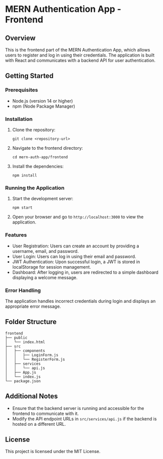 # MERN Authentication App - Frontend

## Overview
This is the frontend part of the MERN Authentication App, which allows users to register and log in using their credentials. The application is built with React and communicates with a backend API for user authentication.

## Getting Started

### Prerequisites
- Node.js (version 14 or higher)
- npm (Node Package Manager)

### Installation
1. Clone the repository:
   ```
   git clone <repository-url>
   ```
2. Navigate to the frontend directory:
   ```
   cd mern-auth-app/frontend
   ```
3. Install the dependencies:
   ```
   npm install
   ```

### Running the Application
1. Start the development server:
   ```
   npm start
   ```
2. Open your browser and go to `http://localhost:3000` to view the application.

### Features
- User Registration: Users can create an account by providing a username, email, and password.
- User Login: Users can log in using their email and password.
- JWT Authentication: Upon successful login, a JWT is stored in localStorage for session management.
- Dashboard: After logging in, users are redirected to a simple dashboard displaying a welcome message.

### Error Handling
The application handles incorrect credentials during login and displays an appropriate error message.

## Folder Structure
```
frontend
├── public
│   └── index.html
├── src
│   ├── components
│   │   ├── LoginForm.js
│   │   └── RegisterForm.js
│   ├── services
│   │   └── api.js
│   ├── App.js
│   └── index.js
└── package.json
```

## Additional Notes
- Ensure that the backend server is running and accessible for the frontend to communicate with it.
- Modify the API endpoint URLs in `src/services/api.js` if the backend is hosted on a different URL.

## License
This project is licensed under the MIT License.